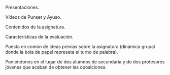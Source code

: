 Presentaciones.

Vídeos de Punset y Ayuso.

Contenidos de la asignatura.

Características de la evaluación.

Puesta en común de ideas previas sobre la asignatura (dinámica grupal donde la bola de papel represeta el turno de palabra).

Poniéndonos en el lugar de dos alumnos de secundaria y de dos profesores jóvenes que acaban de obtener las oposiciones.
